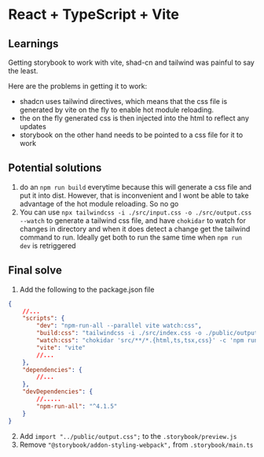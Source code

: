 # React + TypeScript + Vite

## Learnings

Getting storybook to work with vite, shad-cn and tailwind was painful to say the least.

Here are the problems in getting it to work:

-   shadcn uses tailwind directives, which means that the css file is generated by vite on the fly to enable hot module reloading.
-   the on the fly generated css is then injected into the html to reflect any updates
-   storybook on the other hand needs to be pointed to a css file for it to work

## Potential solutions

1. do an `npm run build` everytime because this will generate a css file and put it into dist. However, that is inconvenient and I wont be able to take advantage of the hot module reloading. So no go
2. You can use `npx tailwindcss -i ./src/input.css -o ./src/output.css --watch` to generate a tailwind css file, and have `chokidar` to watch for changes in directory and when it does detect a change get the tailwind command to run. Ideally get both to run the same time when `npm run dev` is retriggered

## Final solve

1. Add the following to the package.json file

```json
{
    //...
    "scripts": {
        "dev": "npm-run-all --parallel vite watch:css",
        "build:css": "tailwindcss -i ./src/index.css -o ./public/output.css --minify",
        "watch:css": "chokidar 'src/**/*.{html,ts,tsx,css}' -c 'npm run build:css'",
        "vite": "vite"
        //...
    },
    "dependencies": {
        //...
    },
    "devDependencies": {
        //.....
        "npm-run-all": "^4.1.5"
    }
}
```

2. Add `import "../public/output.css";` to the `.storybook/preview.js`
3. Remove `"@storybook/addon-styling-webpack",` from `.storybook/main.ts`
